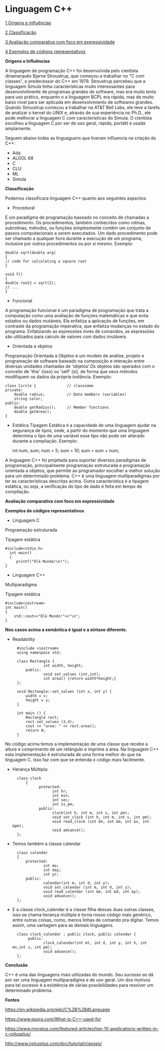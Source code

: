 # Linguagem C++

[1 Origens e influências](#an-h2-header)

[2 Classificação](#an-h2-header)

[3 Avaliação comparativa com foco em expressividade](#an-h2-header)

[4 Exemplos de códigos representativos](#an-h2-header)


**Origens e Influências**

A linguagem de programação C++ foi desenvolvida pelo cientista dinamarquês Bjarne Stroustrup, que começou a trabalhar no "C
com classes", o predecessor do C++ em 1979. Stroustrup percebeu que a linguagem Simula tinha características muito interessantes
para desenvolvilmente de programas grandes de software, mas era muito lenta para uso prático, enquanto o a linguagem BCPL era
rápida, mas de muito baixo nível para ser aplicada em desenvolvimento de softwares grandes. Quando Stroustrup começou a
trabalhar na AT&T Bell Labs, ele teve a tarefa de analizar o kernel do UNIX e, através de sua experiência no Ph.D., ele pode
melhorar a linguagem C com caracteristicas do Simula. O cientista escolheu a linguagem C por ser de uso geral, rápida, portátil
e usada amplamente.

Seguem abaixo todas as linguaguens que tiveram influencia na criação do C++: 
* Ada
* ALGOL 68
* C
* CLU
* ML
* Simula

**Classificação**

Podemos classificara linguagem C++ quanto aos seguintes aspectos:

* Procedural

É um paradigma de programação baseado no conceito de chamadas a procedimento. Os procedimentos, também conhecidos como rotinas,
subrotinas, métodos, ou funções simplesmente contêm um conjunto de passos computacionais a serem executados. Um dado
procedimento pode ser chamado a qualquer hora durante a execução de um programa, inclusive por outros procedimentos ou por si 
mesmo. Exemplo:

	
	double sqrt(double arg)
	{
  	// code for calculating a square root
	}

	void f()
	{
  	double root2 = sqrt(2);
  	// ...
	}

* Funcional

A programação funcional é um paradigma de programação que trata a computação como uma avaliação de funções matemáticas e que
evita estados ou dados mutáveis. Ela enfatiza a aplicação de funções, em contraste da programação imperativa, que enfatiza
mudanças no estado do programa. Enfatizando as expressões invés de comandos, as expressões são utilizados para calculo de 
valores com dados imutáveis.

* Orientada a objetos

Programação Orientada a Objetos é um modelo de análise, projeto e programação de software baseado na composição e interação
entre diversas unidades chamadas de 'objetos'.Os objetos são operados com o conceito de 'this' (isso) ou 'self' (si), de forma
que seus métodos modifiquem os dados da própria instância. Exemplo: 

	class Circle {         		// classname
	private:
   		double radius;      	// Data members (variables)
   		string color;
	public:   
   		double getRadius(); 	// Member functions
   		double getArea();
	}
* Estática
Tipagem Estática é a capacidade de uma linguagem ajudar na segurança de tipos, onde, a partir do momento que uma linguagem
determina o tipo de uma variável esse tipo não pode ser alterado durante a compilação. Exemplo:

	int num, sum; 
	num = 5; 
	sum = 10; 
	sum = sum + num;

A linguagem C++ foi projetada para suportar diversos paradigmas de programação, principalmente programação 
estruturada e programação orientada a objetos, que permite ao programador escolher a melhor solução para um
determinado problema. C++ é uma linguagem multiparadigmas por ter as características descritas acima. Outra característica 
é a tipagem estática, ou seja, a verificação do tipo de dado é feita em tempo de compilação.

**Avaliação comparativa com foco em expressividade**

**Exemplos de códigos representativos**

* Linguagem C                                       

Programação estruturada 

   Tipagem estática   
   
    #include<stdio.h>				
	  int main()						
	  {						
	     printf("Olá Mundo!\n!");		
    }			
    
* Linguagem C++

Multiparadigma

   Tipagem estática    
   
    #include<iostream>
    int main()
    {
        std::cout<<"Olá Mundo!"<<"\n";
    }
   
   **Nos casos acima a semântica é igual e a sintaxe diferente.**

- Readability

		#include <iostream>
		using namespace std;

		class Rectangle {
    				int width, height;
  			public:
    				void set_values (int,int);
    				int area() {return width*height;}
		};

		void Rectangle::set_values (int x, int y) {
  			width = x;
  			height = y;
		}

		int main () {
  			Rectangle rect;
  			rect.set_values (3,4);
  			cout << "area: " << rect.area();
  			return 0;
		}

No código acima temos a implementação de uma classe que recebe a altura e comprimento de um retângulo e imprime a área. 
Na linguagem C++ esta implementação é estruturada de uma forma melhor do que na linguagem C. Isso faz com que se entenda o
código mais facilmente.

- Herança Múltipla: 


		class clock
       		{ 
        	      protected: 
						int hr; 
						int min; 
						int sec; 
						int is_pm; 
        	      public: 
				 		clock(int h, int m, int s, int pm); 
			      		void set_clock (int h, int m, int s, int pm);  
			      		void read_clock (int &h, int &m, int &s, int &pm); 
			      		void advance(); 
		};
	
	
- Temos também a classe calendar

		class calendar
		{ 
			protected: 
					int mo; 
					int day; 
        			int yr; 
	  		public:
        			calendar(int m, int d, int y); 
        			void set_calendar (int m, int d, int y);  
					void read_calendar (int &m, int &d, int &y);  
					void advance();
		};
	
- E a classe clock_calendar é a classe filha dessas duas outras classes, isso se chama herança múltipla 
e torna nosso código mais genérico, entre outras coisas, como, menos linhas de comando pra digitar. Temos assim,
uma vantagem para as demais linguagens. 


        class clock_calendar : public clock, public calendar { 
        	 public: 
        	 		clock_calendar(int mt, int d, int y, int h, int mn,int s, int pm); 
        	 		void advance(); 
        };


**Conclusão**

C++ é uma das linguagens mais utilizadas do mundo. Seu sucesso se dá por ser uma linguagem multiparadigma e de uso geral. 
Um dos motivos para tal sucesso é a existência de várias possibilidades para resolver um determinado problema.

**Fontes**

https://en.wikipedia.org/wiki/C%2B%2B#Language

https://www.quora.com/What-is-C++-used-for

https://www.mycplus.com/featured-articles/top-10-applications-written-in-c-cplusplus/

http://www.cplusplus.com/doc/tutorial/classes/

